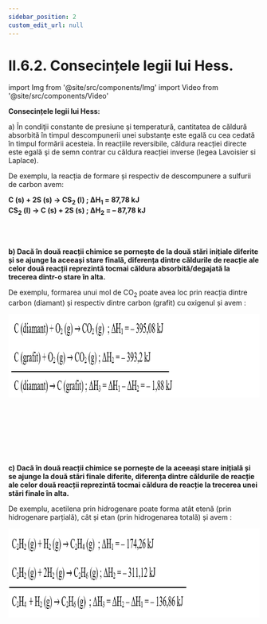 ```yaml
---
sidebar_position: 2
custom_edit_url: null
---
```


# II.6.2. Consecințele legii lui Hess.


import Img from '@site/src/components/Img'
import Video from '@site/src/components/Video'




<div class="alert alert--primary" role="alert">

**Consecințele legii lui Hess:**

a) În condiţii constante de presiune şi temperatură, cantitatea de căldură absorbită în timpul descompunerii unei substanţe este egală cu cea cedată în timpul formării acesteia. În reacțiile reversibile, căldura reacției directe este egală şi de semn contrar cu căldura  reacției inverse (legea Lavoisier si Laplace). 

De exemplu, la reacția de formare și respectiv de descompunere a sulfurii de carbon avem:      

**C (s) + 2S (s)  → CS<sub>2</sub> (l) ; ΔH<sub>1</sub> = 87,78 kJ**       
**CS<sub>2</sub> (l)  → C (s) + 2S (s) ; ΔH<sub>2</sub> = – 87,78 kJ**


<br></br>

**b) Dacă în două reacții chimice se pornește de la două stări inițiale diferite și se ajunge la aceeași stare finală, diferența dintre căldurile de reacție ale celor două reacții reprezintă tocmai căldura absorbită/degajată la trecerea dintr-o stare în alta.**

De exemplu, formarea unui mol de CO<sub>2</sub> poate avea loc prin reacția dintre carbon (diamant) și respectiv dintre carbon (grafit) cu oxigenul și avem :


<Img className="img-responsive4" src="chimie/clasa12/capitolul2/II-6-2-consecintele-legii-lui-hess-poza1-reactiile-de-formare-a-unui-mol-de-dioxid-de-carbon-din-diamant-si-grafit.png" width="1000" height="168" lazy={false} />

<br></br>
<br></br>
<br></br>

**c) Dacă în două reacții chimice se pornește de la aceeași stare inițială și se ajunge la două stări finale diferite, diferența dintre căldurile de reacție ale celor două reacții reprezintă tocmai căldura de reacție la trecerea unei stări finale în alta.**

De exemplu, acetilena prin hidrogenare poate forma atât etenă (prin hidrogenare parțială), cât și etan (prin hidrogenarea totală) și avem :


<Img className="img-responsive4" src="chimie/clasa12/capitolul2/II-6-2-consecintele-legii-lui-hess-poza2-reactiile-de-hidrogenare-a-acetilenei-cu-formare-de-etena-si-etan.png" width="1000" height="179" lazy={false} />




</div>

